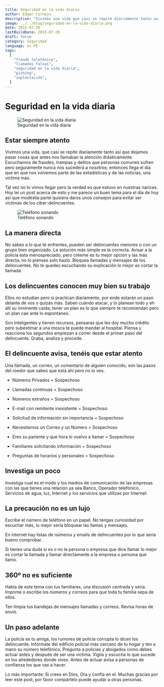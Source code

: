 ```yaml
---
title: Seguridad en la vida diaria
author: Edgar Cornejo
description: "Vivimos una vida que casi se repite diariamente tanto así que dejamos pasar cosas que antes nos llamaban la atención drásticamente. Escuchamos de fraudes, trampas y delitos que personas comunes sufren pero seguramente nunca nos sucederá a nosotros; entonces llega el día que en que nos volvemos parte de las estadísticas y de las noticias, una víctima más."
image: ../../blog/seguridad-en-la-vida-diaria.png
date: 2015-07-29
lastBuildDate: 2015-07-29
draft: false
category: Seguridad
language: es-PE
tags:
  [
    "fraude telefónico",
    "llamadas falsas",
    "seguridad en la vida diaria",
    "pishing",
    "suplantación",
  ]
---
```


# Seguridad en la vida diaria

<figure>
  <img src="../../blog/seguridad-en-la-vida-diaria.png" alt="Seguridad en la vida diaria"/>
  <figcaption>Seguridad en la vida diaria</figcaption>
</figure>

## Estar siempre atento

Vivimos una vida, que casi se repite diariamente tanto así que dejamos pasar cosas que antes nos llamaban la atención drásticamente. Escuchamos de fraudes, trampas y delitos que personas comunes sufren pero seguramente nunca nos sucederá a nosotros; entonces llega el día que en que nos volvemos parte de las estadísticas y de las noticias, una víctima más.

Tal vez no lo vimos llegar pero la verdad es que estuvo en nuestras narices. Hoy leí un post acerca de esto y me parece un buen tema para el día de hoy así que modestia parte quisiera daros unos consejos para evitar ser víctimas de los ciber-delincuentes.

<figure>
  <img src="../../blog/fraude-telefonico.jpg" alt="Teléfono sonando"/>
  <figcaption>Teléfono sonando</figcaption>
</figure>

## La manera directa

No sabes a lo que te enfrentes, pueden ser delincuentes menores o con un grupo bien organizado. La solución más simple es la correcta. Avisar a la policía esta menospreciado, pero créeme es tu mejor opción y las más directa, no lo pienses solo hazlo. Bloquea llamadas y mensajes de los delincuentes.
No te quedes escuchando su explicación lo mejor es cortar la llamada.

## Los delincuentes conocen muy bien su trabajo

Ellos no estudian pero si practican diariamente, por ende estarán un paso delante de vos o quizás más. Saben cuándo atacar, y lo planean todo y eh allí su inminente caída; tener un plan es lo que siempre te recomiendan pero un plan cae ante lo espontaneo.

Son inteligentes y tienen recursos, pensaras que les doy mucho crédito pero subestimar a una mosca te puede mandar al hospital. Piensa y reacciona los segundos empiezan a correr desde el primer paso del delincuente. Graba, analiza y procede.

## El delincuente avisa, tenéis que estar atento

Una llamada, un correo, un comentario de alguien conocido, son las pasos del roedor que sabes que está ahí pero no lo ves.

- Números Privados = Sospechoso

- Llamadas continuas = Sospechoso

- Números extraños = Sospechoso

- E-mail con remitente inexistente = Sospechoso

- Solicitud de información sin importancia = Sospechoso

- Necesitamos un Correo y un Número = Sospechoso

- Eres su pariente y que hora lo vuelvo a llamar = Sospechoso

- Familiares solicitando información = Sospechoso

- Preguntas de horarios y personales = Sospechoso

## Investiga un poco

Investiga cual es el modo y los medios de comunicación de las empresas con las que tienes una relación ya sea Banco, Operador telefónico, Servicios de agua, luz, Internet y los servicios que utilizas por Internet.

## La precaución no es un lujo

Escribe el número de teléfono en un papel.
No tengas curiosidad por escuchar más, lo mejor sería bloquear las llamas y mensajes.

En internet hay listas de números y emails de delincuentes por lo que sería bueno comprobar.

Si tienes una duda si es o no la persona o empresa que dice llamar lo mejor es cortar la llamada y llamar directamente a la empresa o persona que llamo.

## 360º no es suficiente

Habla de este tema con tus familiares, una discusión centrada y seria.
Imprime o escribe los números y correos para que toda tu familia sepa de ellos.

Ten limpia tus bandejas de mensajes llamadas y correos.
Revisa horas de envió.

## Un paso adelante

La policía es tu amiga, los rumores de policía corrupta lo dicen los delincuente.
Infórmate del edificio policial más cercano de tu hogar y ten a mano su número telefónico.
Pregunta a policías y abogados como debes actuar antes y después de ser una víctima.
Vigila y escucha lo que sucede en los alrededores donde vives.
Antes de actuar avisa a personas de confianza los que vas a hacer.

Lo más importante: Si crees en Dios, Ora y confía en el.
Muchas gracias por leer este post, por favor compártelo puede ayudar a otras personas.
